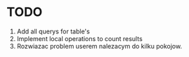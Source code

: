 # TODO 

1. Add all querys for table's
2. Implement local operations to count results
3. Rozwiazac problem userem nalezacym do kilku pokojow.
